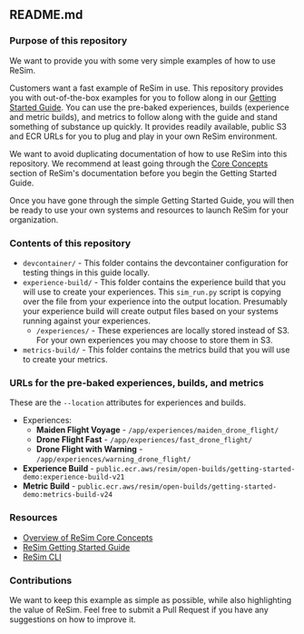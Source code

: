 ##  README.md

### Purpose of this repository

We want to provide you with some very simple examples of how to use ReSim. 

Customers want a fast example of ReSim in use. This repository provides you with out-of-the-box examples for you to follow along in our [Getting Started Guide](https://docs.resim.ai/setup/). You can use the pre-baked experiences, builds (experience and metric builds), and metrics to follow along with the guide and stand something of substance up quickly. It provides readily available, public S3 and ECR URLs for you to plug and play in your own ReSim environment. 

We want to avoid duplicating documentation of how to use ReSim into this repository. We recommend at least going through the [Core Concepts](https://docs.resim.ai/core-concepts/) section of ReSim's documentation before you begin the Getting Started Guide.  

Once you have gone through the simple Getting Started Guide, you will then be ready to use your own systems and resources to launch ReSim for your organization. 

### Contents of this repository

- `devcontainer/` - This folder contains the devcontainer configuration for testing things in this guide locally.
- `experience-build/` - This folder contains the experience build that you will use to create your experiences. This `sim_run.py` script is copying over the file from your experience into the output location. Presumably your experience build will create output files based on your systems running against your experiences.
  - `/experiences/` - These experiences are locally stored instead of S3. For your own experiences you may choose to store them in S3. 
- `metrics-build/` - This folder contains the metrics build that you will use to create your metrics.

### URLs for the pre-baked experiences, builds, and metrics

These are the `--location` attributes for experiences and builds. 

- Experiences: 
  - **Maiden Flight Voyage** - `/app/experiences/maiden_drone_flight/`
  - **Drone Flight Fast** - `/app/experiences/fast_drone_flight/`
  - **Drone Flight with Warning** - `/app/experiences/warning_drone_flight/`
- **Experience Build** - `public.ecr.aws/resim/open-builds/getting-started-demo:experience-build-v21`
- **Metric Build** - `public.ecr.aws/resim/open-builds/getting-started-demo:metrics-build-v24`


### Resources

- [Overview of ReSim Core Concepts](https://docs.resim.ai/core-concepts/)
- [ReSim Getting Started Guide](https://docs.resim.ai/setup/)
- [ReSim CLI](https://github.com/resim-ai/api-client)

### Contributions

We want to keep this example as simple as possible, while also highlighting the value of ReSim. Feel free to submit a Pull Request if you have any suggestions on how to improve it.



